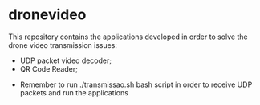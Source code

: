 # dronevideo

This repository contains the applications developed in order to solve the drone video transmission issues:
- UDP packet video decoder;
- QR Code Reader;

* Remember to run ./transmissao.sh bash script in order to receive UDP packets and run the applications
